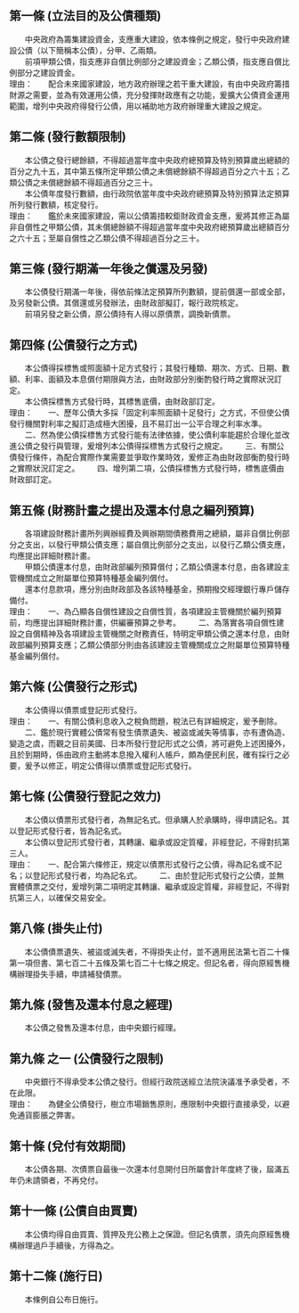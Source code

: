 第一條 (立法目的及公債種類)
---------------------------
　　中央政府為籌集建設資金，支應重大建設，依本條例之規定，發行中央政府建設公債（以下簡稱本公債），分甲、乙兩類。  
　　前項甲類公債，指支應非自償比例部分之建設資金；乙類公債，指支應自償比例部分之建設資金。  
理由：　　配合未來國家建設，地方政府辦理之若干重大建設，有由中央政府籌措財源之需要，並為有效運用公債，充分發揮財政應有之功能，爰擴大公債資金運用範圍，增列中央政府得發行公債，用以補助地方政府辦理重大建設之規定。

第二條 (發行數額限制)
---------------------
　　本公債之發行總餘額，不得超過當年度中央政府總預算及特別預算歲出總額的百分之九十五，其中第五條所定甲類公債之未償總餘額不得超過百分之六十五；乙類公債之未償總餘額不得超過百分之三十。  
　　本公債年度發行數額，由行政院依當年度中央政府總預算及特別預算法定預算所列發行數額，核定發行。  
理由：　　鑑於未來國家建設，需以公債籌措較鉅財政資金支應，爰將其修正為屬非自償性之甲類公債，其未償總餘額不得超過當年度中央政府總預算歲出總額百分之六十五；至屬自償性之乙類公債不得超過百分之三十。

第三條 (發行期滿一年後之償還及另發)
-----------------------------------
　　本公債發行期滿一年後，得依前條法定預算所列數額，提前償還一部或全部，及另發新公債。其償還或另發辦法，由財政部擬訂，報行政院核定。  
　　前項另發之新公債，原公債持有人得以原債票，調換新債票。  


第四條 (公債發行之方式)
-----------------------
　　本公債得採標售或照面額十足方式發行；其發行種類、期次、方式、日期、數額、利率、面額及本息償付期限與方法，由財政部分別衡酌發行時之實際狀況訂定。  
　　本公債採標售方式發行時，其標售底價，由財政部訂定。  
理由：　　一、歷年公債大多採「固定利率照面額十足發行」之方式，不但使公債發行機關對利率之擬訂造成極大困擾，且不易訂出一公平合理之利率水準。
　　二、然為使公債採標售方式發行能有法律依據，使公債利率能趨於合理化並改進公債之發行與管理，爰增列本公債得採標售方式發行之規定。
　　三、有關公債發行條件，為配合實際作業需要並爭取作業時效，爰修正為由財政部衡酌發行時之實際狀況訂定之。
　　四、增列第二項，公債採標售方式發行時，標售底價由財政部訂定。

第五條 (財務計畫之提出及還本付息之編列預算)
-------------------------------------------
　　各項建設財務計畫所列興辦經費及興辦期間債務費用之總額，屬非自償比例部分之支出，以發行甲類公債支應；屬自償比例部分之支出，以發行乙類公債支應，均應提出詳細財務計畫。  
　　甲類公債還本付息，由財政部編列預算償付；乙類公債還本付息，由各建設主管機關成立之附屬單位預算特種基金編列償付。  
　　還本付息款項，應分別由財政部及各該特種基金，預期撥交經理銀行專戶儲存備付。  
理由：　　一、為凸顯各自償性建設之自償性質，各項建設主管機關於編列預算前，均應提出詳細財務計畫，供編審預算之參考。
　　二、為落實各項自償性建設之自償精神及各項建設主管機關之財務責任，特明定甲類公債之還本付息，由財政部編列預算支應；乙類公債部分則由各該建設主管機關成立之附屬單位預算特種基金編列償付。

第六條 (公債發行之形式)
-----------------------
　　本公債得以債票或登記形式發行。  
理由：　　一、有關公債利息收入之稅負問題，稅法已有詳細規定，爰予刪除。
　　二、鑑於現行實體公債常有發生債票遺失、被盜或滅失等情事，亦有遭偽造、變造之虞，而觀之目前美國、日本所發行登記形式之公債，將可避免上述困擾外，且於到期時，係由政府主動將本息撥入權利人帳戶，頗為便民利民，確有採行之必要，爰予以修正，明定公債得以債票或登記形式發行。

第七條 (公債發行登記之效力)
---------------------------
　　本公債以債票形式發行者，為無記名式。但承購人於承購時，得申請記名。其以登記形式發行者，皆為記名式。  
　　本公債以登記形式發行者，其轉讓、繼承或設定質權，非經登記，不得對抗第三人。  
理由：　　一、配合第六條修正，規定以債票形式發行之公債，得為記名或不記名；以登記形式發行者，均為記名式。
　　二、由於登記形式發行之公債，並無實體債票之交付，爰增列第二項明定其轉讓、繼承或設定質權，非經登記，不得對抗第三人，以確保交易安全。

第八條 (掛失止付)
-----------------
　　本公債債票遺失、被盜或滅失者，不得掛失止付，並不適用民法第七百二十條第一項但書、第七百二十五條及第七百二十七條之規定。但記名者，得向原經售機構辦理掛失手續，申請補發債票。  


第九條 (發售及還本付息之經理)
-----------------------------
　　本公債之發售及還本付息，由中央銀行經理。  


第九條 之一 (公債發行之限制)
----------------------------
　　中央銀行不得承受本公債之發行。但經行政院送經立法院決議准予承受者，不在此限。  
理由：　　為健全公債發行，樹立市場銷售原則，應限制中央銀行直接承受，以避免通貨膨脹之弊害。

第十條 (兌付有效期間)
---------------------
　　本公債各期、次債票自最後一次還本付息開付日所屬會計年度終了後，屆滿五年仍未請領者，不再兌付。  


第十一條 (公債自由買賣)
-----------------------
　　本公債均得自由買賣、質押及充公務上之保證。但記名債票，須先向原經售機構辦理過戶手續後，方得為之。  


第十二條 (施行日)
-----------------
　　本條例自公布日施行。
